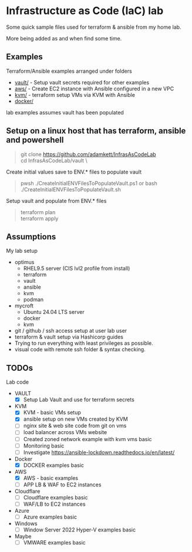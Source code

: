 # Infrastructure as Code (IaC) lab

Some quick sample files used for terraform & ansible from my home lab.

More being added as and when find some time.


## Examples

Terraform/Ansible examples arranged under folders

- [vault/](vault/) - Setup vault secrets required for other examples
- [aws/](aws/) - Create EC2 instance with Ansible configured in a new VPC
- [kvm/](kvm/) - terraform setup VMs via KVM with Ansible
- [docker/](docker/)

lab examples assumes vault has been populated

## Setup on a linux host that has terraform, ansible and powershell

> git clone https://github.com/adamkett/InfrasAsCodeLab \
> cd InfrasAsCodeLab/vault \

Create initial values save to ENV.* files to populate vault 
> pwsh ./CreateInitialENVFilesToPopulateVault.ps1
or
> bash ./CreateInitialENVFilesToPopulateVault.sh

Setup vault and populate from ENV.* files
> terraform plan \
> terraform apply 


## Assumptions

My lab setup

- optimus
  - RHEL9.5 server (CIS lvl2 profile from install)
  - terraform
  - vault
  - ansible
  - kvm
  - podman
- mycroft
  - Ubuntu 24.04 LTS server
  - docker
  - kvm
- git / github / ssh access setup at user lab user
- terraform & vault setup via Hashicorp guides
- Trying to run everything with least privileges as possible.
- visual code with remote ssh folder & syntax checking.

## TODOs
Lab code
- VAULT
  - [X] Setup Lab Vault and use for terraform secrets
- KVM
  - [X] KVM - basic VMs setup
  - [X] ansible setup on new VMs created by KVM
  - [ ] nginx site & web site code from git on vms
  - [ ] load balancer across VMs website
  - [ ] Created zoned network example with kvm vms basic
  - [ ] Monitoring basic
  - [ ] Investigate https://ansible-lockdown.readthedocs.io/en/latest/
- Docker
  - [X] DOCKER examples basic
- AWS
  - [X] AWS - basic examples
  - [ ] APP LB & WAF to EC2 instances
- Cloudflare
  - [ ] Cloudflare examples basic
  - [ ] WAF/LB to EC2 instances
- Azure
  - [ ] Azure examples basic
- Windows 
  - [ ] Window Server 2022 Hyper-V examples basic
- Maybe
  - [ ] VMWARE  examples basic
